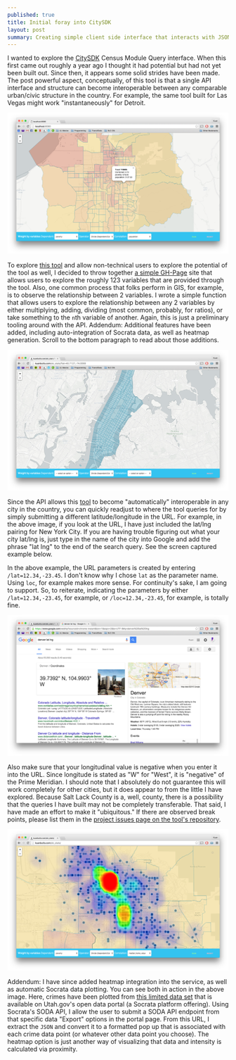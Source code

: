 ```yaml
---
published: true
title: Initial foray into CitySDK
layout: post
summary: Creating simple client side interface that interacts with JSON API of PIF tool CitySDK
---
```



I wanted to explore the [CitySDK](http://uscensusbureau.github.io/citysdk/guides/censusModule/queryBuilder.html) Census Module Query interface. When this first came out roughly a year ago I thought it had potential but had not yet been built out. Since then, it appears some solid strides have been made. The post powerful aspect, conceptually, of this tool is that a single API interface and structure can become interoperable between any comparable urban/civic structure in the country. For example, the same tool built for Las Vegas might work "instantaneously" for Detroit.

![screencap](https://raw.githubusercontent.com/kuanb/kuanb.github.io/master/images/_posts/city-sdk-foray/tool-screen.png)

To explore [this tool](http://kuanbutts.com/slc_stats/) and allow non-technical users to explore the potential of the tool as well, I decided to throw together [a simple GH-Page](http://kuanbutts.com/slc_stats/) site that allows users to explore the roughly 123 variables that are provided through the tool. Also, one common process that folks perform in GIS, for example, is to observe the relationship between 2 variables. I wrote a simple function that allows users to explore the relationship between any 2 variables by either multiplying, adding, dividing (most common, probably, for ratios), or take something to the `n`th variable of another. Again, this is just a preliminary tooling around with the API. Addendum: Additional features have been added, including auto-integration of Socrata data, as well as heatmap generation. Scroll to the bottom paragraph to read about those additions.

![screencap-nyc](https://raw.githubusercontent.com/kuanb/kuanb.github.io/master/images/_posts/city-sdk-foray/nyc.png)

Since the API allows this [tool](http://kuanbutts.com/slc_stats/) to become "automatically" interoperable in any city in the country, you can quickly readjust to where the tool queries for by simply submitting a different latitude/longitude in the URL. For example, in the above image, if you look at the URL, I have just included the lat/lng pairing for New York City. If you are having trouble figuring out what your city lat/lng is, just type in the name of the city into Google and add the phrase "lat lng" to the end of the search query. See the screen captured example below.

In the above example, the URL parameters is created by entering `/lat=12.34,-23.45`. I don't know why I chose `lat` as the parameter name. Using `loc`, for example makes more sense. For continuity's sake, I am going to support. So, to reiterate, indicating the parameters by either `/lat=12.34,-23.45`, for example, or `/loc=12.34,-23.45`, for example, is totally fine.

![googlesearch](https://raw.githubusercontent.com/kuanb/kuanb.github.io/master/images/_posts/city-sdk-foray/googlesearch.png)

Also make sure that your longitudinal value is negative when you enter it into the URL. Since longitude is stated as "W" for "West", it is "negative" of the Prime Meridian. I should note that I absolutely do not guarantee this will work completely for other cities, but it does appear to from the little I have explored. Because Salt Lack County is a, well, county, there is a possibility that the queries I have built may not be completely transferable. That said, I have made an effort to make it "ubiquitous." If there are observed break points, please list them in the [project issues page on the tool's repository](https://github.com/kuanb/slc_stats/issues).

![heatmap](https://raw.githubusercontent.com/kuanb/kuanb.github.io/master/images/_posts/city-sdk-foray/heatmap.png)

Addendum: I have since added heatmap integration into the service, as well as automatic Socrata data plotting. You can see both in action in the above image. Here, crimes have been plotted from [this limited data set](https://opendata.utah.gov/Public-Safety/2013-Drug-Arrests-Salt-Lake-City/9rpk-ibpq) that is available on Utah.gov's open data portal (a Socrata platform offering). Using Socrata's SODA API, I allow the user to submit a SODA API endpoint from that specific data "Export" options in the portal page. From this URL, I extract the `JSON` and convert it to a formatted pop up that is associated with each crime data point (or whatever other data point you choose). The heatmap option is just another way of visualizing that data and intensity is calculated via proximity.
